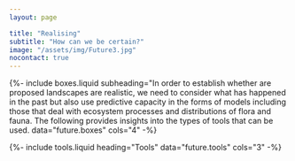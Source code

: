 ```yaml
---
layout: page

title: "Realising"
subtitle: "How can we be certain?"
image: "/assets/img/Future3.jpg"
nocontact: true
---
```


{%-
include boxes.liquid
subheading="In order to establish whether are proposed landscapes are realistic, we need to consider what has happened in the past but also use predictive capacity in the forms of models including those that deal with ecosystem processes and distributions of flora and fauna. The following provides insights into the types of tools that can be used.
data="future.boxes"
cols="4"
-%}

{%-
include tools.liquid
heading="Tools"
data="future.tools"
cols="3"
-%}
